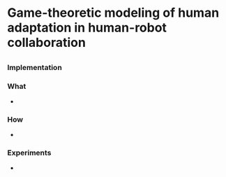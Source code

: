 # Game-theoretic modeling of human adaptation in human-robot collaboration

## 


### Implementation


### What
-
### How
-

### Experiments
-
